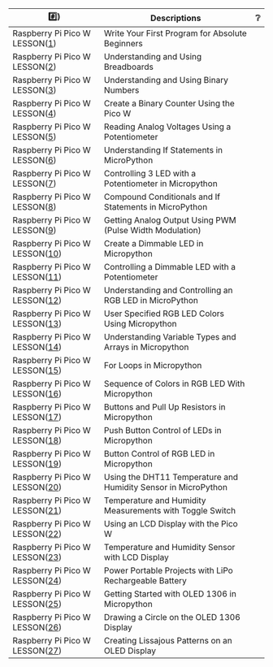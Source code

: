 
| :hash:) |  Descriptions | :grey_question: |
|-|-|-|
| Raspberry Pi Pico W LESSON([1](1)) | Write Your First Program for Absolute Beginners| |
| Raspberry Pi Pico W LESSON([2](1)) | Understanding and Using Breadboards| |
| Raspberry Pi Pico W LESSON([3](1)) | Understanding and Using Binary Numbers| |
| Raspberry Pi Pico W LESSON([4](1)) | Create a Binary Counter Using the Pico W| |
| Raspberry Pi Pico W LESSON([5](1)) | Reading Analog Voltages Using a Potentiometer| |
| Raspberry Pi Pico W LESSON([6](1)) | Understanding If Statements in MicroPython| |
| Raspberry Pi Pico W LESSON([7](1)) | Controlling 3 LED with a Potentiometer in Micropython| |
| Raspberry Pi Pico W LESSON([8](1)) | Compound Conditionals and If Statements in MicroPython| |
| Raspberry Pi Pico W LESSON([9](1)) | Getting Analog Output Using PWM (Pulse Width Modulation)| |
| Raspberry Pi Pico W LESSON([10](1)) | Create a Dimmable LED in Micropython| |
| Raspberry Pi Pico W LESSON([11](1)) | Controlling a Dimmable LED with a Potentiometer| |
| Raspberry Pi Pico W LESSON([12](1)) | Understanding and Controlling an RGB LED in MicroPython| |
| Raspberry Pi Pico W LESSON([13](1)) | User Specified RGB LED Colors Using Micropython| |
| Raspberry Pi Pico W LESSON([14](1)) | Understanding Variable Types and Arrays in Micropython| |
| Raspberry Pi Pico W LESSON([15](1)) | For Loops in Micropython| |
| Raspberry Pi Pico W LESSON([16](1)) | Sequence of Colors in RGB LED With Micropython| |
| Raspberry Pi Pico W LESSON([17](1)) | Buttons and Pull Up Resistors in Micropython| |
| Raspberry Pi Pico W LESSON([18](1)) | Push Button Control of LEDs in Micropython| |
| Raspberry Pi Pico W LESSON([19](1)) | Button Control of RGB LED in Micropython| |
| Raspberry Pi Pico W LESSON([20](1)) | Using the DHT11 Temperature and Humidity Sensor in MicroPython| |
| Raspberry Pi Pico W LESSON([21](1)) | Temperature and Humidity Measurements with Toggle Switch| |
| Raspberry Pi Pico W LESSON([22](1)) | Using an LCD Display with the Pico W| |
| Raspberry Pi Pico W LESSON([23](1)) | Temperature and Humidity Sensor with LCD Display| |
| Raspberry Pi Pico W LESSON([24](1)) | Power Portable Projects with LiPo Rechargeable Battery| |
| Raspberry Pi Pico W LESSON([25](1)) | Getting Started with OLED 1306 in Micropython| |
| Raspberry Pi Pico W LESSON([26](1)) | Drawing a Circle on the OLED 1306 Display| |
| Raspberry Pi Pico W LESSON([27](1)) | Creating Lissajous Patterns on an OLED Display| |
